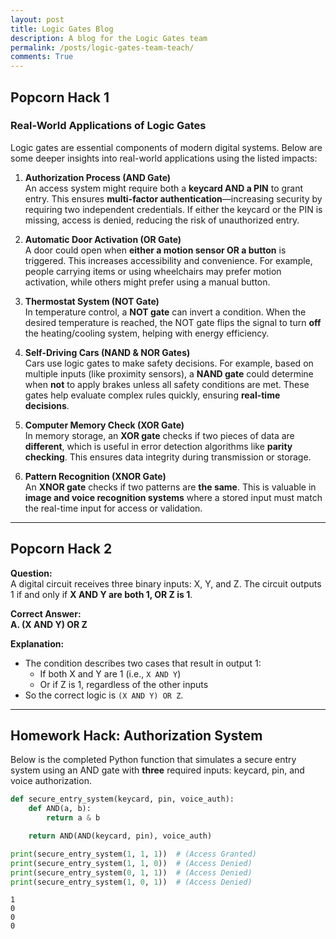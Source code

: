 ```yaml
---
layout: post
title: Logic Gates Blog
description: A blog for the Logic Gates team
permalink: /posts/logic-gates-team-teach/
comments: True
---
```


## Popcorn Hack 1

### Real-World Applications of Logic Gates

Logic gates are essential components of modern digital systems. Below are some deeper insights into real-world applications using the listed impacts:

1. **Authorization Process (AND Gate)**  
   An access system might require both a **keycard AND a PIN** to grant entry. This ensures **multi-factor authentication**—increasing security by requiring two independent credentials. If either the keycard or the PIN is missing, access is denied, reducing the risk of unauthorized entry.

2. **Automatic Door Activation (OR Gate)**  
   A door could open when **either a motion sensor OR a button** is triggered. This increases accessibility and convenience. For example, people carrying items or using wheelchairs may prefer motion activation, while others might prefer using a manual button.

3. **Thermostat System (NOT Gate)**  
   In temperature control, a **NOT gate** can invert a condition. When the desired temperature is reached, the NOT gate flips the signal to turn **off** the heating/cooling system, helping with energy efficiency.

4. **Self-Driving Cars (NAND & NOR Gates)**  
   Cars use logic gates to make safety decisions. For example, based on multiple inputs (like proximity sensors), a **NAND gate** could determine when **not** to apply brakes unless all safety conditions are met. These gates help evaluate complex rules quickly, ensuring **real-time decisions**.

5. **Computer Memory Check (XOR Gate)**  
   In memory storage, an **XOR gate** checks if two pieces of data are **different**, which is useful in error detection algorithms like **parity checking**. This ensures data integrity during transmission or storage.

6. **Pattern Recognition (XNOR Gate)**  
   An **XNOR gate** checks if two patterns are **the same**. This is valuable in **image and voice recognition systems** where a stored input must match the real-time input for access or validation.

---

## Popcorn Hack 2

**Question:**  
A digital circuit receives three binary inputs: X, Y, and Z. The circuit outputs 1 if and only if **X AND Y are both 1, OR Z is 1**.

**Correct Answer:**  
**A. (X AND Y) OR Z**

**Explanation:**  
- The condition describes two cases that result in output 1:
  - If both X and Y are 1 (i.e., `X AND Y`)
  - Or if Z is 1, regardless of the other inputs  
- So the correct logic is `(X AND Y) OR Z`.

---

## Homework Hack: Authorization System

Below is the completed Python function that simulates a secure entry system using an AND gate with **three** required inputs: keycard, pin, and voice authorization.


```python
def secure_entry_system(keycard, pin, voice_auth):
    def AND(a, b):
        return a & b

    return AND(AND(keycard, pin), voice_auth)

print(secure_entry_system(1, 1, 1))  # (Access Granted)
print(secure_entry_system(1, 1, 0))  # (Access Denied)
print(secure_entry_system(0, 1, 1))  # (Access Denied)
print(secure_entry_system(1, 0, 1))  # (Access Denied)
```

    1
    0
    0
    0

